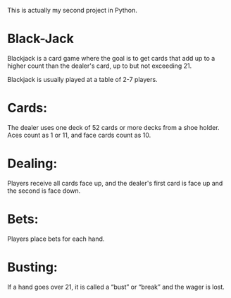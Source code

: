 
This is actually my second project in Python.

# Black-Jack
Blackjack is a card game where the goal is to get cards that add up to a higher count than the dealer's card, up to but not exceeding 21.

Blackjack is usually played at a table of 2-7 players.

# Cards:
 The dealer uses one deck of 52 cards or more decks from a shoe holder. Aces count as 1 or 11, and face cards count as 10.

# Dealing: 
Players receive all cards face up, and the dealer's first card is face up and the second is face down.

# Bets:
Players place bets for each hand.

# Busting: 
If a hand goes over 21, it is called a “bust” or “break” and the wager is lost.